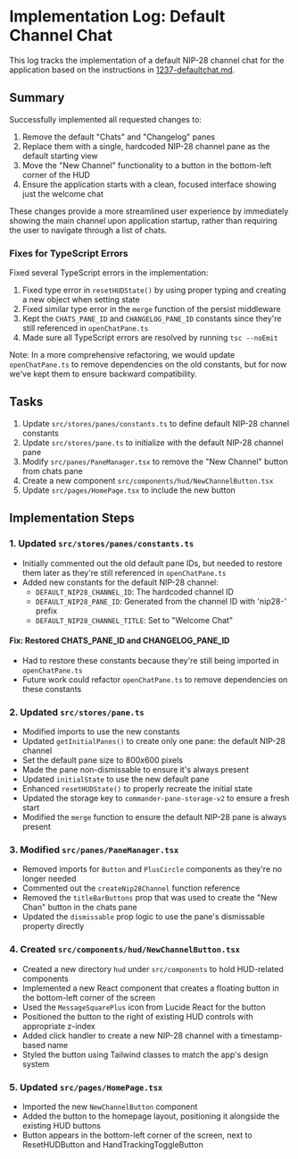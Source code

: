 # Implementation Log: Default Channel Chat

This log tracks the implementation of a default NIP-28 channel chat for the application based on the instructions in [1237-defaultchat.md](./1237-defaultchat.md).

## Summary

Successfully implemented all requested changes to:

1. Remove the default "Chats" and "Changelog" panes
2. Replace them with a single, hardcoded NIP-28 channel pane as the default starting view
3. Move the "New Channel" functionality to a button in the bottom-left corner of the HUD
4. Ensure the application starts with a clean, focused interface showing just the welcome chat

These changes provide a more streamlined user experience by immediately showing the main channel upon application startup, rather than requiring the user to navigate through a list of chats.

### Fixes for TypeScript Errors

Fixed several TypeScript errors in the implementation:

1. Fixed type error in `resetHUDState()` by using proper typing and creating a new object when setting state
2. Fixed similar type error in the `merge` function of the persist middleware
3. Kept the `CHATS_PANE_ID` and `CHANGELOG_PANE_ID` constants since they're still referenced in `openChatPane.ts`
4. Made sure all TypeScript errors are resolved by running `tsc --noEmit`

Note: In a more comprehensive refactoring, we would update `openChatPane.ts` to remove dependencies on the old constants, but for now we've kept them to ensure backward compatibility.

## Tasks

1. Update `src/stores/panes/constants.ts` to define default NIP-28 channel constants
2. Update `src/stores/pane.ts` to initialize with the default NIP-28 channel pane
3. Modify `src/panes/PaneManager.tsx` to remove the "New Channel" button from chats pane
4. Create a new component `src/components/hud/NewChannelButton.tsx`
5. Update `src/pages/HomePage.tsx` to include the new button

## Implementation Steps

### 1. Updated `src/stores/panes/constants.ts`

- Initially commented out the old default pane IDs, but needed to restore them later as they're still referenced in `openChatPane.ts`
- Added new constants for the default NIP-28 channel:
  - `DEFAULT_NIP28_CHANNEL_ID`: The hardcoded channel ID
  - `DEFAULT_NIP28_PANE_ID`: Generated from the channel ID with 'nip28-' prefix
  - `DEFAULT_NIP28_CHANNEL_TITLE`: Set to "Welcome Chat"

#### Fix: Restored CHATS_PANE_ID and CHANGELOG_PANE_ID

- Had to restore these constants because they're still being imported in `openChatPane.ts`
- Future work could refactor `openChatPane.ts` to remove dependencies on these constants

### 2. Updated `src/stores/pane.ts`

- Modified imports to use the new constants
- Updated `getInitialPanes()` to create only one pane: the default NIP-28 channel
- Set the default pane size to 800x600 pixels
- Made the pane non-dismissable to ensure it's always present
- Updated `initialState` to use the new default pane
- Enhanced `resetHUDState()` to properly recreate the initial state
- Updated the storage key to `commander-pane-storage-v2` to ensure a fresh start
- Modified the `merge` function to ensure the default NIP-28 pane is always present

### 3. Modified `src/panes/PaneManager.tsx`

- Removed imports for `Button` and `PlusCircle` components as they're no longer needed
- Commented out the `createNip28Channel` function reference
- Removed the `titleBarButtons` prop that was used to create the "New Chan" button in the chats pane
- Updated the `dismissable` prop logic to use the pane's dismissable property directly

### 4. Created `src/components/hud/NewChannelButton.tsx`

- Created a new directory `hud` under `src/components` to hold HUD-related components
- Implemented a new React component that creates a floating button in the bottom-left corner of the screen
- Used the `MessageSquarePlus` icon from Lucide React for the button
- Positioned the button to the right of existing HUD controls with appropriate z-index
- Added click handler to create a new NIP-28 channel with a timestamp-based name
- Styled the button using Tailwind classes to match the app's design system

### 5. Updated `src/pages/HomePage.tsx`

- Imported the new `NewChannelButton` component
- Added the button to the homepage layout, positioning it alongside the existing HUD buttons
- Button appears in the bottom-left corner of the screen, next to ResetHUDButton and HandTrackingToggleButton

